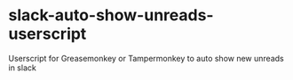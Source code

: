 # slack-auto-show-unreads-userscript
Userscript for Greasemonkey or Tampermonkey to auto show new unreads in slack
